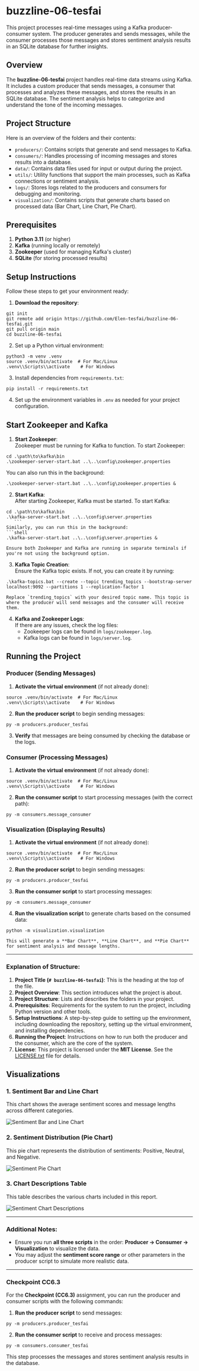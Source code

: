 # buzzline-06-tesfai

This project processes real-time messages using a Kafka producer-consumer system. The producer generates and sends messages, while the consumer processes those messages and stores sentiment analysis results in an SQLite database for further insights.

## Overview

The **buzzline-06-tesfai** project handles real-time data streams using Kafka. It includes a custom producer that sends messages, a consumer that processes and analyzes these messages, and stores the results in an SQLite database. The sentiment analysis helps to categorize and understand the tone of the incoming messages.

## Project Structure

Here is an overview of the folders and their contents:

- `producers/`: Contains scripts that generate and send messages to Kafka.
- `consumers/`: Handles processing of incoming messages and stores results into a database.
- `data/`: Contains data files used for input or output during the project.
- `utils/`: Utility functions that support the main processes, such as Kafka connections or sentiment analysis.
- `logs/`: Stores logs related to the producers and consumers for debugging and monitoring.
- `visualization/`: Contains scripts that generate charts based on processed data (Bar Chart, Line Chart, Pie Chart).

## Prerequisites

1. **Python 3.11** (or higher)
2. **Kafka** (running locally or remotely)
3. **Zookeeper** (used for managing Kafka's cluster)
4. **SQLite** (for storing processed results)

## Setup Instructions

Follow these steps to get your environment ready:

1. **Download the repository**:
 ```shell
 git init
 git remote add origin https://github.com/Elen-tesfai/buzzline-06-tesfai.git
 git pull origin main
 cd buzzline-06-tesfai
 ```

2. Set up a Python virtual environment:
 ```shell
 python3 -m venv .venv
 source .venv/bin/activate  # For Mac/Linux
 .venv\\Scripts\\activate    # For Windows
  ```

3. Install dependencies from `requirements.txt`:
 ```shell
 pip install -r requirements.txt
 ```

4. Set up the environment variables in `.env` as needed for your project configuration.

## Start Zookeeper and Kafka

1. **Start Zookeeper**:  
 Zookeeper must be running for Kafka to function. To start Zookeeper:
 ```shell
 cd .\path\to\kafka\bin
 .\zookeeper-server-start.bat ..\..\config\zookeeper.properties
  ```
  You can also run this in the background:
  ```shell
  .\zookeeper-server-start.bat ..\..\config\zookeeper.properties &
  ```

2. **Start Kafka**:  
  After starting Zookeeper, Kafka must be started. To start Kafka:
 ```shell
 cd .\path\to\kafka\bin
 .\kafka-server-start.bat ..\..\config\server.properties
    ```
 Similarly, you can run this in the background:
 ```shell
 .\kafka-server-start.bat ..\..\config\server.properties &
   ```

    Ensure both Zookeeper and Kafka are running in separate terminals if you're not using the background option.

3. **Kafka Topic Creation**:  
   Ensure the Kafka topic exists. If not, you can create it by running:
 ```shell
 .\kafka-topics.bat --create --topic trending_topics --bootstrap-server localhost:9092 --partitions 1 --replication-factor 1
 ```
    Replace `trending_topics` with your desired topic name. This topic is where the producer will send messages and the consumer will receive them.

4. **Kafka and Zookeeper Logs**:  
   If there are any issues, check the log files:
    - Zookeeper logs can be found in `logs/zookeeper.log`.
    - Kafka logs can be found in `logs/server.log`.

## Running the Project

### Producer (Sending Messages)

1. **Activate the virtual environment** (if not already done):
 ```shell
 source .venv/bin/activate  # For Mac/Linux
 .venv\\Scripts\\activate    # For Windows
 ```

2. **Run the producer script** to begin sending messages:
 ```shell
 py -m producers.producer_tesfai
 ```

3. **Verify** that messages are being consumed by checking the database or the logs.

### Consumer (Processing Messages)

1. **Activate the virtual environment** (if not already done):
 ```shell
 source .venv/bin/activate  # For Mac/Linux
 .venv\\Scripts\\activate    # For Windows
 ```

2. **Run the consumer script** to start processing messages (with the correct path):
 ```shell
 py -m consumers.message_consumer
  ```

### Visualization (Displaying Results)

1. **Activate the virtual environment** (if not already done):
 ```shell
 source .venv/bin/activate  # For Mac/Linux
 .venv\\Scripts\\activate    # For Windows
 ```

2. **Run the producer script** to begin sending messages:
 ```shell
 py -m producers.producer_tesfai
 ```

3. **Run the consumer script** to start processing messages:
 ```shell
 py -m consumers.message_consumer
 ```

4. **Run the visualization script** to generate charts based on the consumed data:
 ```shell
 python -m visualization.visualization
 ```

    This will generate a **Bar Chart**, **Line Chart**, and **Pie Chart** for sentiment analysis and message lengths.

---

### Explanation of Structure:

1. **Project Title (`# buzzline-06-tesfai`)**: This is the heading at the top of the file.
2. **Project Overview**: This section introduces what the project is about.
3. **Project Structure**: Lists and describes the folders in your project.
4. **Prerequisites**: Requirements for the system to run the project, including Python version and other tools.
5. **Setup Instructions**: A step-by-step guide to setting up the environment, including downloading the repository, setting up the virtual environment, and installing dependencies.
6. **Running the Project**: Instructions on how to run both the producer and the consumer, which are the core of the system.
7. **License**: This project is licensed under the **MIT License**. See the [LICENSE.txt](LICENSE.txt) file for details.

## Visualizations

### 1. Sentiment Bar and Line Chart

This chart shows the average sentiment scores and message lengths across different categories.

![Sentiment Bar and Line Chart](images/sentiment_bar_line_chart.png)

### 2. Sentiment Distribution (Pie Chart)

This pie chart represents the distribution of sentiments: Positive, Neutral, and Negative.

![Sentiment Pie Chart](images/sentiment_pie_chart.png)

### 3. Chart Descriptions Table

This table describes the various charts included in this report.

![Sentiment Chart Descriptions](images/sentiment_table.png)

---

### Additional Notes:

- Ensure you run **all three scripts** in the order: **Producer → Consumer → Visualization** to visualize the data.
- You may adjust the **sentiment score range** or other parameters in the producer script to simulate more realistic data.

---

### Checkpoint CC6.3

For the **Checkpoint (CC6.3)** assignment, you can run the producer and consumer scripts with the following commands:

1. **Run the producer script** to send messages:
 ```shell
 py -m producers.producer_tesfai
 ```

2. **Run the consumer script** to receive and process messages:
 ```shell
 py -m consumers.consumer_tesfai
 ```

This step processes the messages and stores sentiment analysis results in the database.
